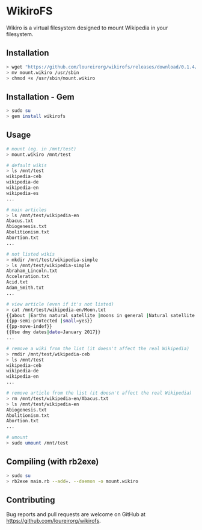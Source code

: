 # WikiroFS

Wikiro is a virtual filesystem designed to mount Wikipedia in your filesystem.

## Installation

```bash
> wget "https://github.com/loureirorg/wikirofs/releases/download/0.1.4/mount.wikiro"
> mv mount.wikiro /usr/sbin
> chmod +x /usr/sbin/mount.wikiro
```

## Installation - Gem

```bash
> sudo su
> gem install wikirofs
```

## Usage
```bash
# mount (eg. in /mnt/test)
> mount.wikiro /mnt/test

# default wikis
> ls /mnt/test
wikipedia-ceb
wikipedia-de
wikipedia-en
wikipedia-es
...

# main articles
> ls /mnt/test/wikipedia-en
Abacus.txt
Abiogenesis.txt
Abolitionism.txt
Abortion.txt
...

# not listed wikis
> mkdir /mnt/test/wikipedia-simple
> ls /mnt/test/wikipedia-simple
Abraham_Lincoln.txt
Acceleration.txt
Acid.txt
Adam_Smith.txt
...

# view article (even if it's not listed)
> cat /mnt/test/wikipedia-en/Moon.txt
{{about |Earths natural satellite |moons in general |Natural satellite |other uses}}
{{pp-semi-protected |small=yes}}
{{pp-move-indef}}
{{Use dmy dates|date=January 2017}}
...

# remove a wiki from the list (it doesn't affect the real Wikipedia)
> rmdir /mnt/test/wikipedia-ceb
> ls /mnt/test
wikipedia-ceb
wikipedia-de
wikipedia-en
...

# remove article from the list (it doesn't affect the real Wikipedia)
> rm /mnt/test/wikipedia-en/Abacus.txt
> ls /mnt/test/wikipedia-en
Abiogenesis.txt
Abolitionism.txt
Abortion.txt
...

# umount
> sudo umount /mnt/test
```

<!-- ## Mounting on boot
1. edit your /etc/fstab
2. add something like this:
```
/usr/sbin/mount.wikiro /mnt/test fuse user,noauto    0    0
```
 -->

## Compiling (with rb2exe)

```bash
> sudo su
> rb2exe main.rb --add=. --daemon -o mount.wikiro
```

## Contributing

Bug reports and pull requests are welcome on GitHub at https://github.com/loureirorg/wikirofs.
